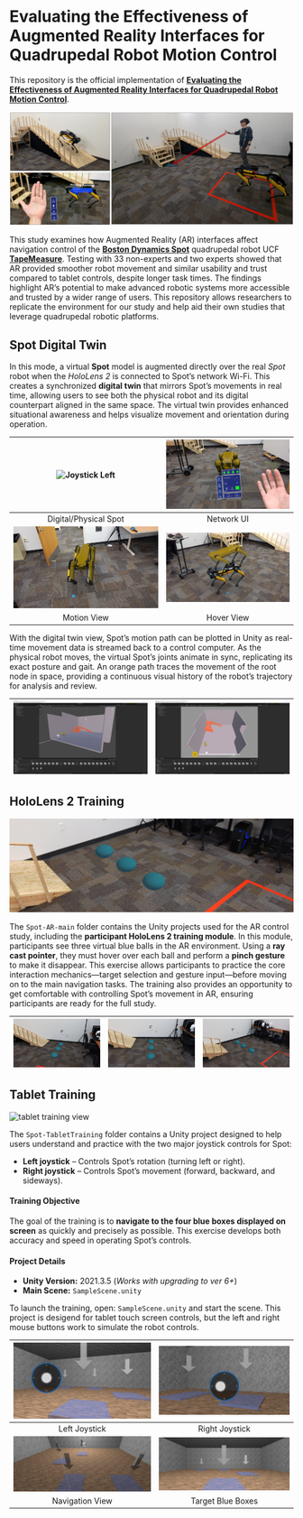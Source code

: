 # Evaluating the Effectiveness of Augmented Reality Interfaces for Quadrupedal Robot Motion Control

This repository is the official implementation of [**Evaluating the Effectiveness of Augmented Reality Interfaces for Quadrupedal Robot Motion Control**](). 

![Heder Imager for project.](images/header.png)

This study examines how Augmented Reality (AR) interfaces affect navigation control of the [**Boston Dynamics Spot**](https://bostondynamics.com/products/spot/) quadrupedal robot UCF [**TapeMeasure**](https://www.instagram.com/ucf.tapemeasure/). Testing with 33 non-experts and two experts showed that AR provided smoother robot movement and similar usability and trust compared to tablet controls, despite longer task times. The findings highlight AR’s potential to make advanced robotic systems more accessible and trusted by a wider range of users. This repository allows researchers to replicate the environment for our study and help aid their own studies that leverage quadrupedal robotic platforms.


## Spot Digital Twin

In this mode, a virtual **Spot** model is augmented directly over the real *Spot* robot when the *HoloLens 2* is connected to Spot’s network Wi-Fi. This creates a synchronized **digital twin** that mirrors Spot’s movements in real time, allowing users to see both the physical robot and its digital counterpart aligned in the same space. The virtual twin provides enhanced situational awareness and helps visualize movement and orientation during operation.



| ![Joystick Left](images/DigitalTwin/1.jpg) | ![Joystick Right](images/DigitalTwin/4.jpg) |
|:------------------------------------------:|:---------------------------------------------:|
| Digital/Physical Spot                             | Network UI                              |
| ![Spot Navigation](images/DigitalTwin/2.jpg) | ![Blue Boxes](images/DigitalTwin/3.jpg) |
| Motion View                            | Hover View                            |

With the digital twin view, Spot’s motion path can be plotted in Unity as real-time movement data is streamed back to a control computer. As the physical robot moves, the virtual Spot’s joints animate in sync, replicating its exact posture and gait. An orange path traces the movement of the root node in space, providing a continuous visual history of the robot’s trajectory for analysis and review.


| ![Joystick Left](images/Playback/1.PNG) | ![Joystick Right](images/Playback/2.PNG) |
|:------------------------------------------:|:--------------------------------------------





## HoloLens 2 Training
![hololens training view](images/20240411_145648_HoloLens.jpg)


The `Spot-AR-main` folder contains the Unity projects used for the AR control study, including the **participant HoloLens 2 training module**. In this module, participants see three virtual blue balls in the AR environment. Using a **ray cast pointer**, they must hover over each ball and perform a **pinch gesture** to make it disappear. This exercise allows participants to practice the core interaction mechanics—target selection and gesture input—before moving on to the main navigation tasks. The training also provides an opportunity to get comfortable with controlling Spot’s movement in AR, ensuring participants are ready for the full study.

| ![Ball 1](images/20240411_145622_HoloLens.jpg) | ![Ball 2](images/20240411_145631_HoloLens.jpg) | ![Ball 3](images/20240411_145639_HoloLens.jpg) |
|-----------------------------|-----------------------------|-----------------------------|



## Tablet Training

![tablet training view](images/TabletTraining2.PNG)

The `Spot-TabletTraining` folder contains a Unity project designed to help users understand and practice with the two major joystick controls for Spot:

- **Left joystick** – Controls Spot’s rotation (turning left or right).
- **Right joystick** – Controls Spot’s movement (forward, backward, and sideways).

#### Training Objective

The goal of the training is to **navigate to the four blue boxes displayed on screen** as quickly and precisely as possible. This exercise develops both accuracy and speed in operating Spot’s controls.

#### Project Details

- **Unity Version:** 2021.3.5  (*Works with upgrading to ver 6+*)
- **Main Scene:** `SampleScene.unity`  

To launch the training, open: `SampleScene.unity` and start the scene. This project is desigend for tablet touch screen controls, but the left and right mouse buttons work to simulate the robot controls.

| ![Joystick Left](images/tablet5.png) | ![Joystick Right](images/tablet4.png) |
|:------------------------------------------:|:---------------------------------------------:|
| Left Joystick                              | Right Joystick                               |
| ![Spot Navigation](images/tablet2.png) | ![Blue Boxes](images/tablet3.png) |
| Navigation View                            | Target Blue Boxes                            |


